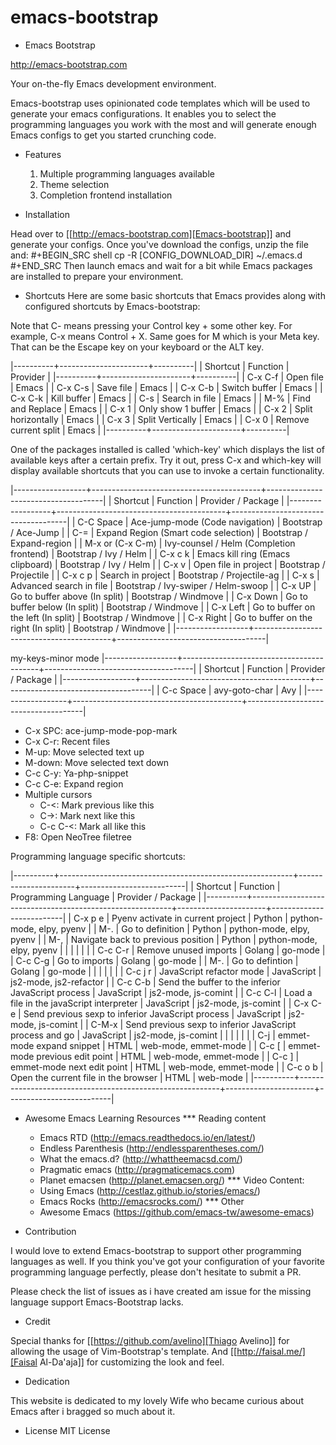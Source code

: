 # emacs-bootstrap
* Emacs Bootstrap

http://emacs-bootstrap.com

Your on-the-fly Emacs development environment.

Emacs-bootstrap uses opinionated code templates which will be used to generate your emacs configurations.
It enables you to select the programming languages you work with the most and will generate enough Emacs configs
to get you started crunching code.

* Features
  1. Multiple programming languages available
  2. Theme selection
  3. Completion frontend installation

* Installation

Head over to [[http://emacs-bootstrap.com][Emacs-bootstrap]] and generate your configs.
Once you've download the configs, unzip the file and:
#+BEGIN_SRC shell
cp -R [CONFIG_DOWNLOAD_DIR] ~/.emacs.d
#+END_SRC
Then launch emacs and wait for a bit while Emacs packages are installed to prepare your environment.

* Shortcuts
Here are some basic shortcuts that Emacs provides along with configured shortcuts by Emacs-bootstrap:

Note that C- means pressing your Control key + some other key. For example, C-x means Control + X.
Same goes for M which is your Meta key. That can be the Escape key on your keyboard or the ALT key.

|----------+----------------------+----------|
| Shortcut | Function             | Provider |
|----------+----------------------+----------|
| C-x C-f  | Open file            | Emacs    |
| C-x C-s  | Save file            | Emacs    |
| C-x C-b  | Switch buffer        | Emacs    |
| C-x C-k  | Kill buffer          | Emacs    |
| C-s      | Search in file       | Emacs    |
| M-%      | Find and Replace     | Emacs    |
| C-x 1    | Only show 1 buffer   | Emacs    |
| C-x 2    | Split horizontally   | Emacs    |
| C-x 3    | Split Vertically     | Emacs    |
| C-x 0    | Remove current split | Emacs    |
|----------+----------------------+----------|

One of the packages installed is called 'which-key' which displays the list of available keys after a certain prefix.
Try it out, press C-x and which-key will display available shortcuts that you can use to invoke a certain functionality.

|------------------+------------------------------------------+-------------------------------------|
| Shortcut         | Function                                 | Provider / Package                  |
|------------------+------------------------------------------+-------------------------------------|
| C-C Space        | Ace-jump-mode (Code navigation)          | Bootstrap / Ace-Jump                |
| C-=              | Expand Region (Smart code selection)     | Bootstrap / Expand-region           |
| M-x or (C-x C-m) | Ivy-counsel / Helm (Completion frontend) | Bootstrap / Ivy / Helm              |
| C-x c k          | Emacs kill ring (Emacs clipboard)        | Bootstrap / Ivy / Helm              |
| C-x v            | Open file in project                     | Bootstrap / Projectile              |
| C-x c p          | Search in project                        | Bootstrap / Projectile-ag           |
| C-x s            | Advanced search in file                  | Bootstrap / Ivy-swiper / Helm-swoop |
| C-x UP           | Go to buffer above (In split)            | Bootstrap / Windmove                |
| C-x Down         | Go to buffer below (In split)            | Bootstrap / Windmove                |
| C-x Left         | Go to buffer on the left (In split)      | Bootstrap / Windmove                |
| C-x Right        | Go to buffer on the right (In split)     | Bootstrap / Windmove                |
|------------------+------------------------------------------+-------------------------------------|

my-keys-minor mode
|------------------+------------------------------------------+-------------------------------------|
| Shortcut         | Function                                 | Provider / Package                  |
|------------------+------------------------------------------+-------------------------------------|
| C-c Space        | avy-goto-char			      | Avy		                    |
|------------------+------------------------------------------+-------------------------------------|
* C-x SPC: ace-jump-mode-pop-mark
* C-x C-r: Recent files
* M-up: Move selected text up
* M-down: Move selected text down
* C-c C-y: Ya-php-snippet
* C-c C-e: Expand region
* Multiple cursors
  * C-<: Mark previous like this
  * C->: Mark next like this
  * C-c C-<: Mark all like this
* F8: Open NeoTree filetree

Programming language specific shortcuts:

|----------+----------------------------------------------------------+----------------------+--------------------------|
| Shortcut | Function                                                 | Programming Language | Provider / Package       |
|----------+----------------------------------------------------------+----------------------+--------------------------|
| C-x p e  | Pyenv activate in current project                        | Python               | python-mode, elpy, pyenv |
| M-.      | Go to definition                                         | Python               | python-mode, elpy, pyenv |
| M-,      | Navigate back to previous position                       | Python               | python-mode, elpy, pyenv |
|          |                                                          |                      |                          |
| C-c C-r  | Remove unused imports                                    | Golang               | go-mode                  |
| C-c C-g  | Go to imports                                            | Golang               | go-mode                  |
| M-.      | Go to defintion                                          | Golang               | go-mode                  |
|          |                                                          |                      |                          |
| C-c j r  | JavaScript refactor mode                                 | JavaScript           | js2-mode, js2-refactor   |
| C-c C-b  | Send the buffer to the inferior JavaScript process       | JavaScript           | js2-mode, js-comint      |
| C-c C-l  | Load a file in the javaScript interpreter                | JavaScript           | js2-mode, js-comint      |
| C-x C-e  | Send previous sexp to inferior JavaScript process        | JavaScript           | js2-mode, js-comint      |
| C-M-x    | Send previous sexp to inferior JavaScript process and go | JavaScript           | js2-mode, js-comint      |
|          |                                                          |                      |                          |
| C-j      | emmet-mode expand snippet                                | HTML                 | web-mode, emmet-mode     |
| C-c [    | emmet-mode previous edit point                           | HTML                 | web-mode, emmet-mode     |
| C-c ]    | emmet-mode next edit point                               | HTML                 | web-mode, emmet-mode     |
| C-c o b  | Open the current file in the browser                     | HTML                 | web-mode                 |
|----------+----------------------------------------------------------+----------------------+--------------------------|

* Awesome Emacs Learning Resources
*** Reading content
    - Emacs RTD (http://emacs.readthedocs.io/en/latest/)
    - Endless Parenthesis (http://endlessparentheses.com/)
    - What the emacs.d? (http://whattheemacsd.com/)
    - Pragmatic emacs (http://pragmaticemacs.com)
    - Planet emacsen (http://planet.emacsen.org/)
*** Video Content:
    - Using Emacs (http://cestlaz.github.io/stories/emacs/)
    - Emacs Rocks (http://emacsrocks.com/)
*** Other
    - Awesome Emacs (https://github.com/emacs-tw/awesome-emacs)


* Contribution

I would love to extend Emacs-bootstrap to support other programming languages as well.
If you think you've got your configuration of your favorite programming language perfectly,
please don't hesitate to submit a PR.

Please check the list of issues as i have created am issue for the missing language support Emacs-Bootstrap lacks.

* Credit

Special thanks for [[https://github.com/avelino][Thiago Avelino]] for allowing the usage of Vim-Bootstrap's template. And [[http://faisal.me/][Faisal Al-Da'aja]] for customizing the look and feel.

* Dedication

This website is dedicated to my lovely Wife who became curious about Emacs after i bragged so much about it.

* License
MIT License
